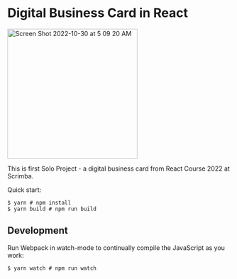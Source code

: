 # Digital Business Card in React
<img width="293" alt="Screen Shot 2022-10-30 at 5 09 20 AM" src="https://user-images.githubusercontent.com/35551015/198871022-0aaf3d46-4b4e-42eb-8297-b6e4fb6e0996.png">

This is first Solo Project - a digital business card from React Course 2022 at Scrimba.

Quick start:

```
$ yarn # npm install
$ yarn build # npm run build
````

## Development

Run Webpack in watch-mode to continually compile the JavaScript as you work:

```
$ yarn watch # npm run watch
```


